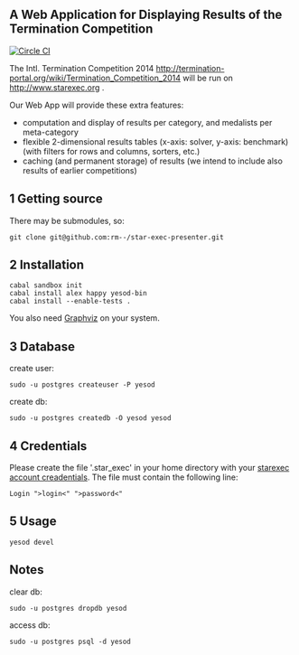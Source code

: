 A Web Application for Displaying Results of the Termination Competition
-----------------------
[![Circle CI](https://circleci.com/gh/rm--/star-exec-presenter/tree/fca-project.svg?style=svg)](https://circleci.com/gh/rm--/star-exec-presenter/tree/fca-project)

The Intl. Termination Competition 2014 <http://termination-portal.org/wiki/Termination_Competition_2014> will be run on <http://www.starexec.org> . 

Our Web App will provide these extra features:

* computation and display of results per category, 
  and medalists per meta-category
* flexible 2-dimensional results tables 
  (x-axis: solver, y-axis: benchmark) 
  (with filters for rows and columns, sorters, etc.)
* caching (and permanent storage) of results 
  (we intend to include also results of earlier competitions)

1 Getting source
----------------
There may be submodules, so:

    git clone git@github.com:rm--/star-exec-presenter.git


2 Installation
--------------
    cabal sandbox init
    cabal install alex happy yesod-bin
    cabal install --enable-tests .

You also need [Graphviz](http://www.graphviz.org/Download.php) on your system.

3 Database
----------
  create user:

    sudo -u postgres createuser -P yesod

  create db:

    sudo -u postgres createdb -O yesod yesod


4 Credentials
-------------

Please create the file '.star_exec' in your home directory with your [starexec account creadentials](https://www.starexec.org/starexec/secure/index.jsp).
The file must contain the following line:

    Login ">login<" ">password<"


5 Usage
-------

    yesod devel


Notes
-----

clear db:

    sudo -u postgres dropdb yesod
access db:

    sudo -u postgres psql -d yesod
